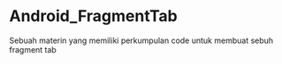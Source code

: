 # Android_FragmentTab
Sebuah materin yang memiliki perkumpulan code untuk membuat sebuh fragment tab
